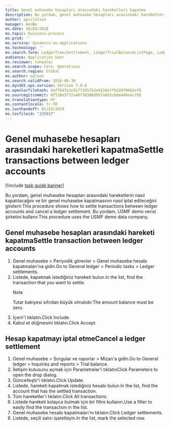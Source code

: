 ```yaml
---
title: Genel muhasebe hesapları arasındaki hareketleri kapatma
description: Bu yordam, genel muhasebe hesapları arasındaki hareketlerin nasıl kapatılacağını ve bir genel muhasebe kapatmasının nasıl iptal edileceğini gösterir.
author: aprilolson
manager: AnnBe
ms.date: 10/03/2018
ms.topic: business-process
ms.prod: ''
ms.service: dynamics-ax-applications
ms.technology: ''
ms.search.form: LedgerTransSettlement, LedgerTrialBalanceListPage, LedgerTrialBalanceListPageBalanceParms, LedgerTransAccount, LedgerTransSettled
audience: Application User
ms.reviewer: twheeloc
ms.search.scope: Core, Operations
ms.search.region: Global
ms.author: aolson
ms.search.validFrom: 2016-06-30
ms.dyn365.ops.version: Version 7.0.0
ms.openlocfilehash: 4aff64fa1c017f295752e913de7fb320f0662ef8
ms.sourcegitcommit: 0f530e5f72a40f383868957a6b5cb0e446e4c795
ms.translationtype: HT
ms.contentlocale: tr-TR
ms.lasthandoff: 01/29/2019
ms.locfileid: "325837"
---
```

# <a name="settle-transactions-between-ledger-accounts"></a><span data-ttu-id="32534-103">Genel muhasebe hesapları arasındaki hareketleri kapatma</span><span class="sxs-lookup"><span data-stu-id="32534-103">Settle transactions between ledger accounts</span></span>

[!include [task guide banner](../../includes/task-guide-banner.md)]

<span data-ttu-id="32534-104">Bu yordam, genel muhasebe hesapları arasındaki hareketlerin nasıl kapatılacağını ve bir genel muhasebe kapatmasının nasıl iptal edileceğini gösterir.</span><span class="sxs-lookup"><span data-stu-id="32534-104">This procedure shows how to settle transactions between ledger accounts and cancel a ledger settlement.</span></span> <span data-ttu-id="32534-105">Bu yordam, USMF demo verisi şirketini kullanır.</span><span class="sxs-lookup"><span data-stu-id="32534-105">This procedure uses the USMF demo data company.</span></span>


## <a name="settle-transaction-between-ledger-accounts"></a><span data-ttu-id="32534-106">Genel muhasebe hesapları arasındaki hareketi kapatma</span><span class="sxs-lookup"><span data-stu-id="32534-106">Settle transaction between ledger accounts</span></span>
1. <span data-ttu-id="32534-107">Genel muhasebe > Periyodik görevler > Genel muhasebe hesabı kapatmaları'na gidin.</span><span class="sxs-lookup"><span data-stu-id="32534-107">Go to General ledger > Periodic tasks > Ledger settlements.</span></span>
2. <span data-ttu-id="32534-108">Listede, kapatmak istediğiniz hareketi bulun.</span><span class="sxs-lookup"><span data-stu-id="32534-108">In the list, find the transaction that you want to settle.</span></span>
   > [!NOTE]
   > <span data-ttu-id="32534-109">Tutar bakiyesi sıfırdan büyük olmalıdır.</span><span class="sxs-lookup"><span data-stu-id="32534-109">The amount balance must be zero.</span></span>  
3. <span data-ttu-id="32534-110">İçerir'i tıklatın.</span><span class="sxs-lookup"><span data-stu-id="32534-110">Click Include.</span></span>
4. <span data-ttu-id="32534-111">Kabul et düğmesini tıklatın.</span><span class="sxs-lookup"><span data-stu-id="32534-111">Click Accept.</span></span>

## <a name="cancel-a-ledger-settlement"></a><span data-ttu-id="32534-112">Hesap kapatmayı iptal etme</span><span class="sxs-lookup"><span data-stu-id="32534-112">Cancel a ledger settlement</span></span>

1. <span data-ttu-id="32534-113">Genel muhasebe > Sorgular ve raporlar > Mizan'a gidin.</span><span class="sxs-lookup"><span data-stu-id="32534-113">Go to General ledger > Inquiries and reports > Trial balance.</span></span>
2. <span data-ttu-id="32534-114">İletişim kutusunu açmak için Parametreler'i tıklatın</span><span class="sxs-lookup"><span data-stu-id="32534-114">Click Parameters to open the drop dialog.</span></span>
3. <span data-ttu-id="32534-115">Güncelleştir'i tıklatın.</span><span class="sxs-lookup"><span data-stu-id="32534-115">Click Update.</span></span>
4. <span data-ttu-id="32534-116">Listede, hareketi kapatmak istediğiniz hesabı bulun.</span><span class="sxs-lookup"><span data-stu-id="32534-116">In the list, find the account that has the settled transaction.</span></span>
5. <span data-ttu-id="32534-117">Tüm hareketler'i tıklatın.</span><span class="sxs-lookup"><span data-stu-id="32534-117">Click All transactions.</span></span>
6. <span data-ttu-id="32534-118">Listede hareketi kolayca bulmak için bir filtre kullanın.</span><span class="sxs-lookup"><span data-stu-id="32534-118">Use a filter to easily find the transaction in the list.</span></span>
7. <span data-ttu-id="32534-119">Genel muhasebe hesabı kapatmaları'nı tıklatın.</span><span class="sxs-lookup"><span data-stu-id="32534-119">Click Ledger settlements.</span></span>
8. <span data-ttu-id="32534-120">Listede, seçili satırı işaretleyin.</span><span class="sxs-lookup"><span data-stu-id="32534-120">In the list, mark the selected row.</span></span>

